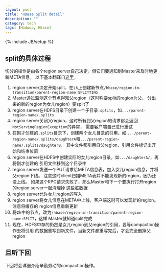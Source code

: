 ```yaml
---
layout: post
title: "HBase Split detail"
description: ""
category: tech
tags: [Hadoop, HBase]
---
```

{% include JB/setup %}

split的具体过程
---
切分的操作是由各个region server自己决定，但它们要通知到Master来及时地更新META信息。
以下基本翻译自[这里][1]。

1. region server决定开始split，在zk上创建新节点`/hbase/region-in-transition/parent-region-name:SPLITTING`
1. Master通过监测这个节点得知父region（这时称要split的region为父，
分出来的新的region为女儿region）要split了
1. region server在HDFS目录下创建一个子目录`.splits`，如`.../parent-region-name/.splits`
1. region server关闭父region，这时所有到父region的请求都会返回`NotServingRegionException`的异常，
需要客户端自己进行重试
1. 在刚才创建的`.splits`目录下，创建两个女儿目录的引用，如
`.../parent-region-name/.splits/daughterA`和`.../parent-region-name/.splits/daughterB`，
其中文件都引用自父region，引用文件标记出开始和结束位置
1. region server在HDFS中创建实际的女儿region目录，如`.../daughterA/`，再将刚才创建的
引用文件移到这个目录中
1. region server发送一个PUT请求给META信息表，加入女儿region信息，并将父region下线。
注意这时client扫描META表并不能发现新的region，因为还没上线。
如果这个RPC请求失败了，那么Master和下一个要执行打开region的region server一起清理掉
这些脏数据
1. region server允许女儿region的写入
1. region server将女儿信息在META中上线，客户端这时可以发现新的region。注意将缓存的
region信息重新更新
1. 将zk中的节点，改为`/hbase/region-in-transition/parent-region-name:SPLIT`，这样
Master就知道split完成
1. 现在，HDFS中存的仍然是女儿region到父region的引用，要等compaction操作去将引用
的数据重写到新文件，当新文件都重写完后，才会完全删掉父region

且听下回
---
下回将会详细介绍辛勤劳动的compaction操作。

[1]: http://hortonworks.com/blog/apache-hbase-region-splitting-and-merging/
